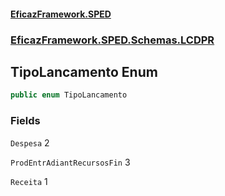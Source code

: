 #### [EficazFramework.SPED](EficazFrameworkSPED.md 'EficazFramework SPED')
### [EficazFramework.SPED.Schemas.LCDPR](EficazFramework.SPED.Schemas.LCDPR.md 'EficazFramework.SPED.Schemas.LCDPR')

## TipoLancamento Enum

```csharp
public enum TipoLancamento
```
### Fields

<a name='EficazFramework.SPED.Schemas.LCDPR.TipoLancamento.Despesa'></a>

`Despesa` 2

<a name='EficazFramework.SPED.Schemas.LCDPR.TipoLancamento.ProdEntrAdiantRecursosFin'></a>

`ProdEntrAdiantRecursosFin` 3

<a name='EficazFramework.SPED.Schemas.LCDPR.TipoLancamento.Receita'></a>

`Receita` 1
